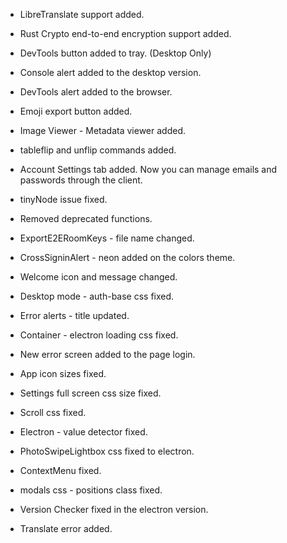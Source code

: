 - LibreTranslate support added.
- Rust Crypto end-to-end encryption support added.
- DevTools button added to tray. (Desktop Only)
- Console alert added to the desktop version.
- DevTools alert added to the browser.
- Emoji export button added.
- Image Viewer - Metadata viewer added.
- tableflip and unflip commands added.
- Account Settings tab added. Now you can manage emails and passwords through the client.

- tinyNode issue fixed.
- Removed deprecated functions.
- ExportE2ERoomKeys - file name changed.
- CrossSigninAlert - neon added on the colors theme.
- Welcome icon and message changed.
- Desktop mode - auth-base css fixed.
- Error alerts - title updated.
- Container - electron loading css fixed.
- New error screen added to the page login.
- App icon sizes fixed.
- Settings full screen css size fixed.
- Scroll css fixed.
- Electron - value detector fixed.
- PhotoSwipeLightbox css fixed to electron.
- ContextMenu fixed.
- modals css - positions class fixed.
- Version Checker fixed in the electron version.
- Translate error added.
